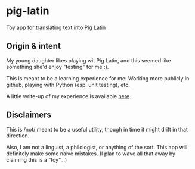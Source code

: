 # pig-latin
Toy app for translating text into Pig Latin

## Origin & intent
My young daughter likes playing wit Pig Latin, and this seemed like something
she'd enjoy "testing" for me :).

This is meant to be a learning experience for me:  Working more publicly in
github, playing with Python (esp. unit testing), etc.

A little write-up of my experience is available <a
href="http://tsomkes.com/pig_latin_app/">here</a>.

## Disclaimers
This is /not/ meant to be a useful utility, though in time it might drift in
that direction.

Also, I am not a linguist, a philologist, or anything of the sort.  This app
will definitely make some naive mistakes.  (I plan to wave all that away by
claiming this is a "toy"...)
